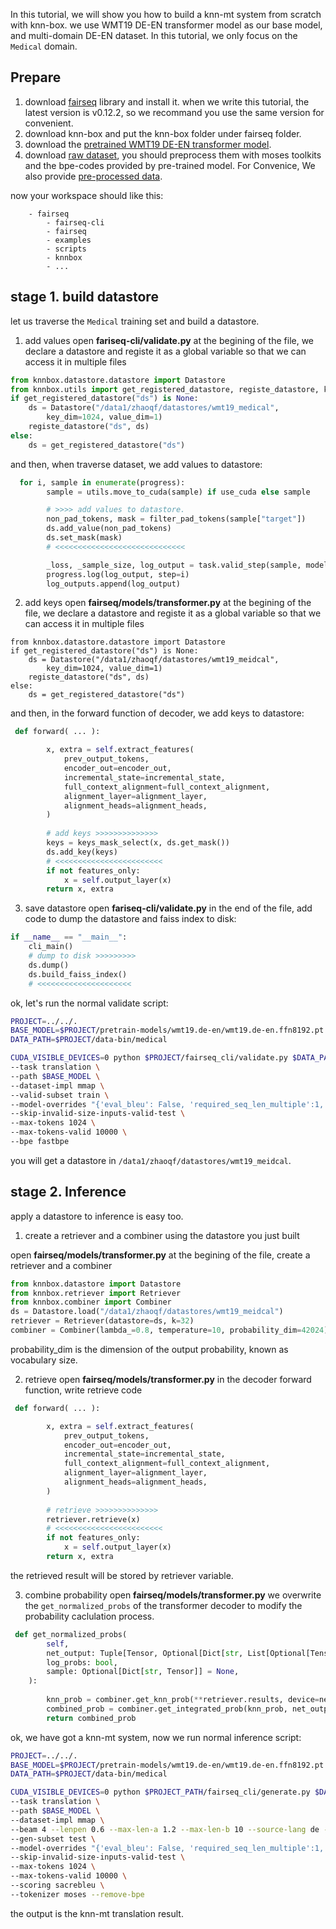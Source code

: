  In this tutorial, we will show you how to build a knn-mt system from scratch with knn-box. we use WMT19 DE-EN transformer model as our base model, and multi-domain DE-EN dataset. In this tutorial, we only focus on the `Medical` domain.


## Prepare
1. download [fairseq](https://github.com/facebookresearch/fairseq/tree/v0.12.2) library and install it. when we write this tutorial, the latest version is v0.12.2, so we recommand you use the same version for convenient.
2. download knn-box and put the knn-box folder under fairseq folder.
3. download the [pretrained WMT19 DE-EN transformer model](https://github.com/facebookresearch/fairseq/blob/main/examples/wmt19/README.md).
4. download [raw dataset](https://github.com/roeeaharoni/unsupervised-domain-clusters), you should preprocess them with moses toolkits and the bpe-codes provided by pre-trained model. For Convenice, We also provide [pre-processed data](https://drive.google.com/file/d/18TXCWzoKuxWKHAaCRgddd6Ub64klrVhV/view).

now your workspace should like this:
```
    - fairseq
        - fairseq-cli
        - fairseq
        - examples
        - scripts
        - knnbox
        - ...
```

## stage 1. build datastore
let us traverse the `Medical` training set and build a datastore.

1. add values
open **fariseq-cli/validate.py**
at the begining of the file, we declare a datastore and registe it as a global variable so that we can access it in multiple files
```python
from knnbox.datastore.datastore import Datastore
from knnbox.utils import get_registered_datastore, registe_datastore, keys_mask_select
if get_registered_datastore("ds") is None:
    ds = Datastore("/data1/zhaoqf/datastores/wmt19_medical",
        key_dim=1024, value_dim=1)
    registe_datastore("ds", ds)
else:
    ds = get_registered_datastore("ds")
```

and then, when traverse dataset, we add values to datastore:
```python
  for i, sample in enumerate(progress):
        sample = utils.move_to_cuda(sample) if use_cuda else sample

        # >>>> add values to datastore.
        non_pad_tokens, mask = filter_pad_tokens(sample["target"])
        ds.add_value(non_pad_tokens)
        ds.set_mask(mask)
        # <<<<<<<<<<<<<<<<<<<<<<<<<<<<<

        _loss, _sample_size, log_output = task.valid_step(sample, model, criterion)
        progress.log(log_output, step=i)
        log_outputs.append(log_output)
```


2. add keys
open **fairseq/models/transformer.py**
at the begining of the file, we declare a datastore and registe it as a global variable so that we can access it in multiple files
```
from knnbox.datastore.datastore import Datastore
if get_registered_datastore("ds") is None:
    ds = Datastore("/data1/zhaoqf/datastores/wmt19_meidcal",
        key_dim=1024, value_dim=1)
    registe_datastore("ds", ds)
else:
    ds = get_registered_datastore("ds")
```

and then, in the forward function of decoder, we add keys to datastore:
```python
 def forward( ... ):

        x, extra = self.extract_features(
            prev_output_tokens,
            encoder_out=encoder_out,
            incremental_state=incremental_state,
            full_context_alignment=full_context_alignment,
            alignment_layer=alignment_layer,
            alignment_heads=alignment_heads,
        )
        
        # add keys >>>>>>>>>>>>>>
        keys = keys_mask_select(x, ds.get_mask())
        ds.add_key(keys)
        # <<<<<<<<<<<<<<<<<<<<<<<<
        if not features_only:
            x = self.output_layer(x)
        return x, extra
```

3. save datastore
open **fariseq-cli/validate.py**
in the end of the file, add code to dump the datastore and faiss index to disk:
```python
if __name__ == "__main__":
    cli_main()
    # dump to disk >>>>>>>>>
    ds.dump()
    ds.build_faiss_index()
    # <<<<<<<<<<<<<<<<<<<<<
```

ok, let's run the normal validate script:
```bash
PROJECT=../../.
BASE_MODEL=$PROJECT/pretrain-models/wmt19.de-en/wmt19.de-en.ffn8192.pt
DATA_PATH=$PROJECT/data-bin/medical

CUDA_VISIBLE_DEVICES=0 python $PROJECT/fairseq_cli/validate.py $DATA_PATH \
--task translation \
--path $BASE_MODEL \
--dataset-impl mmap \
--valid-subset train \
--model-overrides "{'eval_bleu': False, 'required_seq_len_multiple':1, 'load_alignments': False}" \
--skip-invalid-size-inputs-valid-test \
--max-tokens 1024 \
--max-tokens-valid 10000 \
--bpe fastbpe
```

you will get a datastore in `/data1/zhaoqf/datastores/wmt19_meidcal`.

## stage 2. Inference
apply a datastore to inference is easy too.
1. create a retriever and a combiner using the datastore you just built

open **fairseq/models/transformer.py**
at the begining of the file, create a retriever and a combiner
```python
from knnbox.datastore import Datastore
from knnbox.retriever import Retriever
from knnbox.combiner import Combiner
ds = Datastore.load("/data1/zhaoqf/datastores/wmt19_meidcal")
retriever = Retriever(datastore=ds, k=32)
combiner = Combiner(lambda_=0.8, temperature=10, probability_dim=42024)
```
probability_dim is the dimension of the output probability, known as vocabulary size.

2. retrieve
open **fairseq/models/transformer.py**
in the decoder forward function, write retrieve code
```python
 def forward( ... ):

        x, extra = self.extract_features(
            prev_output_tokens,
            encoder_out=encoder_out,
            incremental_state=incremental_state,
            full_context_alignment=full_context_alignment,
            alignment_layer=alignment_layer,
            alignment_heads=alignment_heads,
        )
        
        # retrieve >>>>>>>>>>>>>>
        retriever.retrieve(x)
        # <<<<<<<<<<<<<<<<<<<<<<<<
        if not features_only:
            x = self.output_layer(x)
        return x, extra
```
the retrieved result will be stored by retriever variable.

3. combine probability
open **fairseq/models/transformer.py**
we overwrite the `get_normalized_probs` of the transformer decoder to modify the probability caclulation process.
```python
 def get_normalized_probs(
        self,
        net_output: Tuple[Tensor, Optional[Dict[str, List[Optional[Tensor]]]]],
        log_probs: bool,
        sample: Optional[Dict[str, Tensor]] = None,
    ):
        
        knn_prob = combiner.get_knn_prob(**retriever.results, device=net_output[0].device)
        combined_prob = combiner.get_integrated_prob(knn_prob, net_output[0], log_probs=log_probs)
        return combined_prob
```

ok, we have got a knn-mt system, now we run normal inference script:
```bash
PROJECT=../../.
BASE_MODEL=$PROJECT/pretrain-models/wmt19.de-en/wmt19.de-en.ffn8192.pt
DATA_PATH=$PROJECT/data-bin/medical

CUDA_VISIBLE_DEVICES=0 python $PROJECT_PATH/fairseq_cli/generate.py $DATA_PATH \
--task translation \
--path $BASE_MODEL \
--dataset-impl mmap \
--beam 4 --lenpen 0.6 --max-len-a 1.2 --max-len-b 10 --source-lang de --target-lang en \
--gen-subset test \
--model-overrides "{'eval_bleu': False, 'required_seq_len_multiple':1, 'load_alignments': False}" \
--skip-invalid-size-inputs-valid-test \
--max-tokens 1024 \
--max-tokens-valid 10000 \
--scoring sacrebleu \
--tokenizer moses --remove-bpe
```

the output is the knn-mt translation result.


